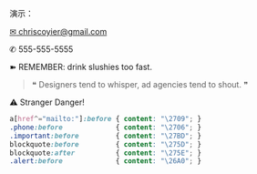 
演示：

<div class="demo">
<p>
  <a href="mailto:barret.china@gmail.com">
    chriscoyier@gmail.com
  </a>
</p>

<p class="phone">
    555-555-5555
</p>

<p class="important">
  REMEMBER: drink slushies too fast.
</p>

<blockquote>
   Designers tend to whisper, ad agencies tend to shout.
</blockquote>

<p class="alert">
   Stranger Danger!
<p>
</div>

<style>
.demo a[href^="mailto:"]:before { content: "\2709"; }
.demo .phone:before             { content: "\2706"; }
.demo .important:before         { content: "\27BD"; }
.demo blockquote:before         { content: "\275D"; }
.demo blockquote:after          { content: "\275E"; }
.demo .alert:before             { content: "\26A0"; }
</style>

``` css
a[href^="mailto:"]:before { content: "\2709"; }
.phone:before             { content: "\2706"; }
.important:before         { content: "\27BD"; }
blockquote:before         { content: "\275D"; }
blockquote:after          { content: "\275E"; }
.alert:before             { content: "\26A0"; }
```